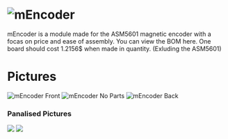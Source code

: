# ![mEncoder](https://raw.githubusercontent.com/biosafetylvl5/mEncoder/master/mencoder.png)

mEncoder is a module made for the ASM5601 magnetic encoder with a focas on price and ease of assembly. You can view the BOM here. One board should cost 1.2156$ when made in quantity. (Exluding the ASM5601) <!-- TODO: add link here -->

# Pictures
![mEncoder Front](https://raw.githubusercontent.com/biosafetylvl5/mEncoder/master/mencoder_board.png)
![mEncoder No Parts](https://raw.githubusercontent.com/biosafetylvl5/mEncoder/master/mencoder_board_no_parts.png)
![mEncoder Back](https://raw.githubusercontent.com/biosafetylvl5/mEncoder/master/mencoder_board_back.png)
### Panalised Pictures

![](https://raw.githubusercontent.com/biosafetylvl5/mEncoder/master/mencoder-panelized.png)
![](https://raw.githubusercontent.com/biosafetylvl5/mEncoder/master/mencoder-panelized-brd1.svg)
